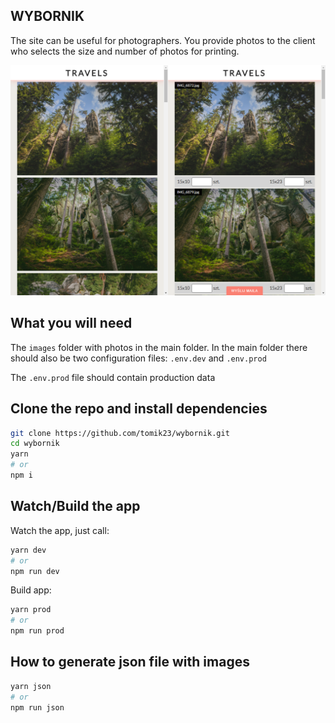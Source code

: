 ## WYBORNIK
The site can be useful for photographers. You provide photos to the client who selects the size and number of photos for printing.

<img src="wybornik-example.png">

## What you will need
The `images` folder with photos in the main folder.
In the main folder there should also be two configuration files: `.env.dev` and `.env.prod`

The `.env.prod` file should contain production data

## Clone the repo and install dependencies
```bash
git clone https://github.com/tomik23/wybornik.git
cd wybornik
yarn
# or
npm i
```

## Watch/Build the app
Watch the app, just call:

```bash
yarn dev
# or
npm run dev
```

Build app:

```bash
yarn prod
# or
npm run prod
```

## How to generate json file with images
```bash
yarn json
# or
npm run json
```